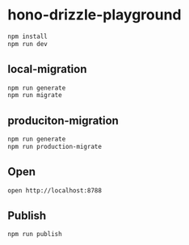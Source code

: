 # hono-drizzle-playground

```bash
npm install
npm run dev
```

## local-migration
```bash
npm run generate
npm run migrate
```

## produciton-migration
```bash
npm run generate
npm run production-migrate
```

## Open
```bash
open http://localhost:8788
```

## Publish
```bash
npm run publish
```

